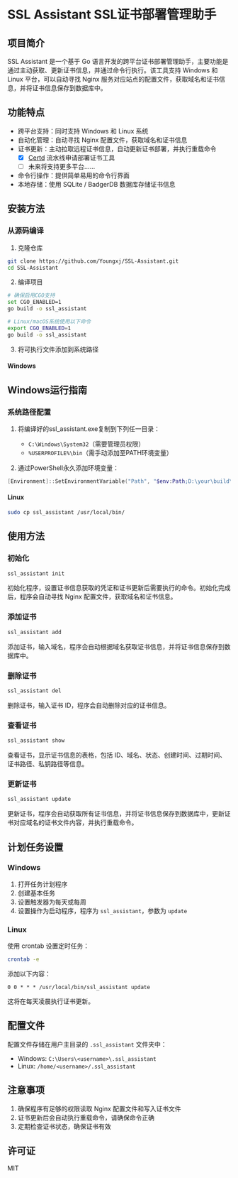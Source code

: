 # SSL Assistant SSL证书部署管理助手

## 项目简介

SSL Assistant 是一个基于 Go 语言开发的跨平台证书部署管理助手，主要功能是通过主动获取、更新证书信息，并通过命令行执行。该工具支持
Windows 和 Linux 平台，可以自动寻找 Nginx 服务对应站点的配置文件，获取域名和证书信息，并将证书信息保存到数据库中。

## 功能特点

- 跨平台支持：同时支持 Windows 和 Linux 系统
- 自动化管理：自动寻找 Nginx 配置文件，获取域名和证书信息
- 证书更新：主动拉取远程证书信息，自动更新证书部署，并执行重载命令
    - [x] [Certd](https://github.com/certd/certd) 流水线申请部署证书工具
    - [ ] 未来将支持更多平台……
- 命令行操作：提供简单易用的命令行界面
- 本地存储：使用 SQLite / BadgerDB 数据库存储证书信息

## 安装方法

### 从源码编译

1. 克隆仓库

```bash
git clone https://github.com/Youngxj/SSL-Assistant.git
cd SSL-Assistant
```

2. 编译项目

```bash
# 确保启用CGO支持
set CGO_ENABLED=1
go build -o ssl_assistant

# Linux/macOS系统使用以下命令
export CGO_ENABLED=1
go build -o ssl_assistant
```

3. 将可执行文件添加到系统路径

#### Windows

## Windows运行指南

### 系统路径配置

1. 将编译好的ssl_assistant.exe复制到下列任一目录：
    - `C:\Windows\System32`（需要管理员权限）
    - `%USERPROFILE%\bin`（需手动添加至PATH环境变量）

2. 通过PowerShell永久添加环境变量：

```powershell
[Environment]::SetEnvironmentVariable("Path", "$env:Path;D:\your\build\path", "User")
```

#### Linux

```bash
sudo cp ssl_assistant /usr/local/bin/
```

## 使用方法

### 初始化

```bash
ssl_assistant init
```

初始化程序，设置证书信息获取的凭证和证书更新后需要执行的命令。初始化完成后，程序会自动寻找 Nginx 配置文件，获取域名和证书信息。

### 添加证书

```bash
ssl_assistant add
```

添加证书，输入域名，程序会自动根据域名获取证书信息，并将证书信息保存到数据库中。

### 删除证书

```bash
ssl_assistant del
```

删除证书，输入证书 ID，程序会自动删除对应的证书信息。

### 查看证书

```bash
ssl_assistant show
```

查看证书，显示证书信息的表格，包括 ID、域名、状态、创建时间、过期时间、证书路径、私钥路径等信息。

### 更新证书

```bash
ssl_assistant update
```

更新证书，程序会自动获取所有证书信息，并将证书信息保存到数据库中，更新证书对应域名的证书文件内容，并执行重载命令。

## 计划任务设置

### Windows

1. 打开任务计划程序
2. 创建基本任务
3. 设置触发器为每天或每周
4. 设置操作为启动程序，程序为 `ssl_assistant`，参数为 `update`

### Linux

使用 crontab 设置定时任务：

```bash
crontab -e
```

添加以下内容：

```
0 0 * * * /usr/local/bin/ssl_assistant update
```

这将在每天凌晨执行证书更新。

## 配置文件

配置文件存储在用户主目录的 `.ssl_assistant` 文件夹中：

- Windows: `C:\Users\<username>\.ssl_assistant`
- Linux: `/home/<username>/.ssl_assistant`

## 注意事项

1. 确保程序有足够的权限读取 Nginx 配置文件和写入证书文件
2. 证书更新后会自动执行重载命令，请确保命令正确
3. 定期检查证书状态，确保证书有效

## 许可证

MIT